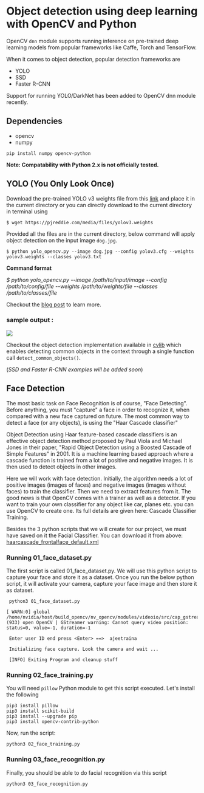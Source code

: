 # Object detection using deep learning with OpenCV and Python 

OpenCV `dnn` module supports running inference on pre-trained deep learning models from popular frameworks like Caffe, Torch and TensorFlow. 

When it comes to object detection, popular detection frameworks are
 * YOLO
 * SSD
 * Faster R-CNN
 
 Support for running YOLO/DarkNet has been added to OpenCV dnn module recently. 
 
 ## Dependencies
  * opencv
  * numpy
  
`pip install numpy opencv-python`

**Note: Compatability with Python 2.x is not officially tested.**

 ## YOLO (You Only Look Once)
 
 Download the pre-trained YOLO v3 weights file from this [link](https://pjreddie.com/media/files/yolov3.weights) and place it in the current directory or you can directly download to the current directory in terminal using
 
 `$ wget https://pjreddie.com/media/files/yolov3.weights`
 
 Provided all the files are in the current directory, below command will apply object detection on the input image `dog.jpg`.
 
 `$ python yolo_opencv.py --image dog.jpg --config yolov3.cfg --weights yolov3.weights --classes yolov3.txt`
 
 
 **Command format** 
 
 _$ python yolo_opencv.py --image /path/to/input/image --config /path/to/config/file --weights /path/to/weights/file --classes /path/to/classes/file_
 
 Checkout the [blog post](http://www.arunponnusamy.com/yolo-object-detection-opencv-python.html) to learn more.
 
 ### sample output :
 ![](object-detection.jpg)
 
Checkout the object detection implementation available in [cvlib](http:cvlib.net) which enables detecting common objects in the context through a single function call `detect_common_objects()`.
 
 
 (_SSD and Faster R-CNN examples will be added soon_)
 
 
 ## Face Detection 
 
The most basic task on Face Recognition is of course, "Face Detecting". Before anything, you must "capture" a face in order to recognize it, when compared with a new face captured on future. The most common way to detect a face (or any objects), is using the "Haar Cascade classifier"

Object Detection using Haar feature-based cascade classifiers is an effective object detection method proposed by Paul Viola and Michael Jones in their paper, "Rapid Object Detection using a Boosted Cascade of Simple Features" in 2001. It is a machine learning based approach where a cascade function is trained from a lot of positive and negative images. It is then used to detect objects in other images.

Here we will work with face detection. Initially, the algorithm needs a lot of positive images (images of faces) and negative images (images without faces) to train the classifier. Then we need to extract features from it. The good news is that OpenCV comes with a trainer as well as a detector. If you want to train your own classifier for any object like car, planes etc. you can use OpenCV to create one. Its full details are given here: Cascade Classifier Training.
 
Besides the 3 python scripts that we will create for our project, we must have saved on it the Facial Classifier. You can download it from above: [haarcascade_frontalface_default.xml](https://github.com/ajeetraina/object-detection-opencv-jetson/blob/master/haarcascade_frontalface_default.xml)
 
 
 ### Running 01_face_dataset.py
 
 The first script is called 01_face_dataset.py. We will use this python script to capture your face and store it as a dataset.
 Once you run the below python script, it will activate your camera, capture your face image and then store it as dataset.
 
```
 python3 01_face_dataset.py
```
 
``` 
[ WARN:0] global /home/nvidia/host/build_opencv/nv_opencv/modules/videoio/src/cap_gstreamer.cpp (933) open OpenCV | GStreamer warning: Cannot query video position: status=0, value=-1, duration=-1

 Enter user ID end press <Enter> ==>  ajeetraina

 Initializing face capture. Look the camera and wait ...

 [INFO] Exiting Program and cleanup stuff
```

### Running 02_face_training.py

You will need `pillow` Python module to get this script executed.
Let's install the following

```
pip3 install pillow
pip3 install scikit-build
pip3 install --upgrade pip
pip3 install opencv-contrib-python
```

Now, run the script:

```
python3 02_face_training.py
```


### Running 03_face_recognition.py

Finally, you should be able to do facial recognition via this script

```
python3 03_face_recognition.py
```
